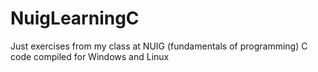 # NuigLearningC

Just exercises from my class at NUIG (fundamentals of programming)
C code compiled for Windows and Linux
